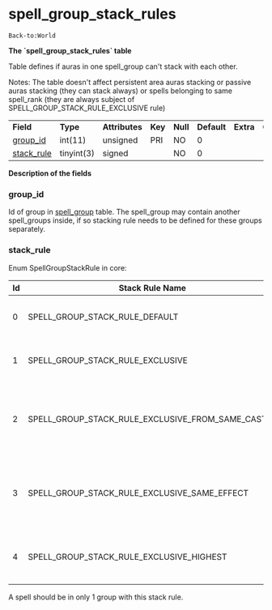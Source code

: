 # spell\_group\_stack\_rules

`Back-to:World`

**The \`spell\_group\_stack\_rules\` table**

Table defines if auras in one spell\_group can't stack with each other.

Notes: The table doesn't affect persistent area auras stacking or passive auras stacking (they can stack always) or spells belonging to same spell\_rank (they are always subject of SPELL\_GROUP\_STACK\_RULE\_EXCLUSIVE rule)

|                                                    |            |                |         |          |             |           |             |
|----------------------------------------------------|------------|----------------|---------|----------|-------------|-----------|-------------|
| **Field**                                          | **Type**   | **Attributes** | **Key** | **Null** | **Default** | **Extra** | **Comment** |
| [group\_id](#spell_group_stack_rules-group_id)     | int(11)    | unsigned       | PRI     | NO       | 0           |           |             |
| [stack\_rule](#spell_group_stack_rules-stack_rule) | tinyint(3) | signed         |         | NO       | 0           |           |             |

**Description of the fields**

### group\_id

Id of group in [spell\_group](spell_group_2130135.html#spell_group-id) table. The spell\_group may contain another spell\_groups inside, if so stacking rule needs to be defined for these groups separately.

### stack\_rule

Enum SpellGroupStackRule in core:

| Id  | Stack Rule Name                                          | Description                                                              |
|-----|----------------------------------------------------------|--------------------------------------------------------------------------|
| 0   | SPELL\_GROUP\_STACK\_RULE\_DEFAULT                       | No stacking rule defined - placeholder                                   |
| 1   | SPELL\_GROUP\_STACK\_RULE\_EXCLUSIVE                     | Auras from group can't stack with each other                             |
| 2   | SPELL\_GROUP\_STACK\_RULE\_EXCLUSIVE\_FROM\_SAME\_CASTER | Auras from group can't stack with each other when cast by same caster    |
| 3   | SPELL\_GROUP\_STACK\_RULE\_EXCLUSIVE\_SAME\_EFFECT       | Same effects of spells will not stack, yet auras will remain on a target |
| 4   | SPELL\_GROUP\_STACK\_RULE\_EXCLUSIVE\_HIGHEST            | Only Highest effect will remain on target                                |

A spell should be in only 1 group with this stack rule.
